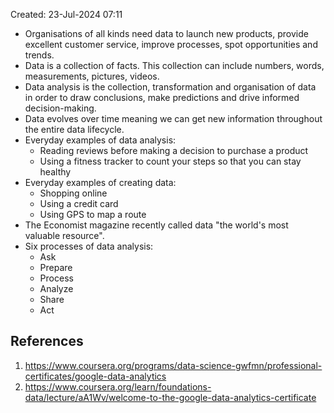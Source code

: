 Created: 23-Jul-2024 07:11

* Organisations of all kinds need data to launch new products, provide excellent customer service, improve processes, spot opportunities and trends.
* Data is a collection of facts. This collection can include numbers, words, measurements, pictures, videos.
* Data analysis is the collection, transformation and organisation of data in order to draw conclusions, make predictions and drive informed decision-making.
* Data evolves over time meaning we can get new information throughout the entire data lifecycle.
* Everyday examples of data analysis:
	* Reading reviews before making a decision to purchase a product
	* Using a fitness tracker to count your steps so that you can stay healthy
* Everyday examples of creating data:
	* Shopping online
	* Using a credit card
	* Using GPS to map a route
* The Economist magazine recently called data "the world's most valuable resource".
* Six processes of data analysis:
	* Ask
	* Prepare
	* Process
	* Analyze
	* Share
	* Act

## References
1. https://www.coursera.org/programs/data-science-gwfmn/professional-certificates/google-data-analytics
2. https://www.coursera.org/learn/foundations-data/lecture/aA1Wv/welcome-to-the-google-data-analytics-certificate
